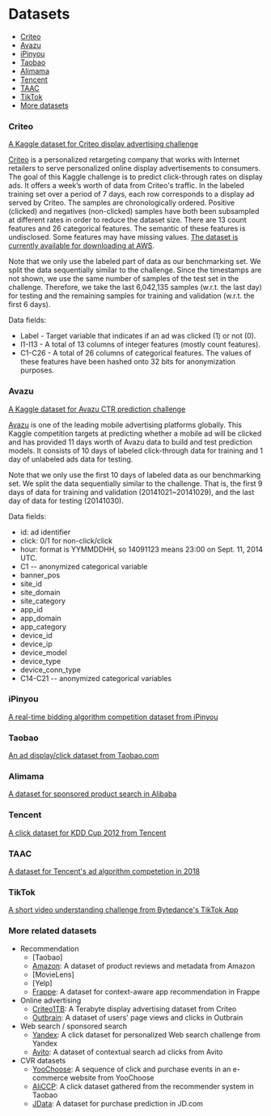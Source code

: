 # Datasets

+ [Criteo](#Criteo)
+ [Avazu](#Avazu)
+ [iPinyou](#iPinyou)
+ [Taobao](#Taobao)
+ [Alimama](#Alimama)
+ [Tencent](#Tencent)
+ [TAAC](#TAAC)
+ [TikTok](#TikTok)
+ [More datasets](#More-related-datasets)


### Criteo
[A Kaggle dataset for Criteo display advertising challenge](https://www.kaggle.com/c/criteo-display-ad-challenge/data) 

[Criteo](https://www.criteo.com/) is a personalized retargeting company that works with Internet retailers to serve personalized online display advertisements to consumers. The goal of this Kaggle challenge is to predict click-through rates on display ads. It offers a week’s worth of data from Criteo's traffic. In the labeled training set over a period of 7 days, each row corresponds to a display ad served by Criteo. The samples are chronologically ordered. Positive (clicked) and negatives (non-clicked) samples have both been subsampled at different rates in order to reduce the dataset size. There are 13 count features and 26 categorical features. The semantic of these features is undisclosed. Some features may have missing values. [The dataset is currently available for downloading at AWS](https://s3-eu-west-1.amazonaws.com/kaggle-display-advertising-challenge-dataset/dac.tar.gz).

Note that we only use the labeled part of data as our benchmarking set. We split the data sequentially similar to the challenge. Since the timestamps are not shown, we use the same number of samples of the test set in the challenge. Therefore, we take the last 6,042,135 samples (w.r.t. the last day) for testing and the remaining samples for training and validation (w.r.t. the first 6 days).

Data fields:
+ Label - Target variable that indicates if an ad was clicked (1) or not (0).
+ I1-I13 - A total of 13 columns of integer features (mostly count features).
+ C1-C26 - A total of 26 columns of categorical features. The values of these features have been hashed onto 32 bits for anonymization purposes. 

### Avazu
[A Kaggle dataset for Avazu CTR prediction challenge](https://www.kaggle.com/c/avazu-ctr-prediction/data) 

[Avazu](http://avazuinc.com/home/) is one of the leading mobile advertising platforms globally. This Kaggle competition targets at predicting whether a mobile ad will be clicked and has provided 11 days worth of Avazu data to build and test prediction models. It consists of 10 days of labeled click-through data for training and 1 day of unlabeled ads data for testing.

Note that we only use the first 10 days of labeled data as our benchmarking set. We split the data sequentially similar to the challenge. That is, the first 9 days of data for training and validation (20141021~20141029), and the last day of data for testing (20141030).

Data fields:
+ id: ad identifier
+ click: 0/1 for non-click/click
+ hour: format is YYMMDDHH, so 14091123 means 23:00 on Sept. 11, 2014 UTC.
+ C1 -- anonymized categorical variable
+ banner_pos
+ site_id
+ site_domain
+ site_category
+ app_id
+ app_domain
+ app_category
+ device_id
+ device_ip
+ device_model
+ device_type
+ device_conn_type
+ C14-C21 -- anonymized categorical variables



### iPinyou
 [A real-time bidding algorithm competition dataset from iPinyou](http://contest.ipinyou.com/) 


### Taobao
[An ad display/click dataset from Taobao.com](https://tianchi.aliyun.com/datalab/dataSet.html?spm=5176.100073.0.0.14b66fc1ZofS5A&dataId=56)

### Alimama
[A dataset for sponsored product search in Alibaba](https://tianchi.aliyun.com/competition/introduction.htm?spm=5176.100069.5678.1.560d7a7eSjZLxq&raceId=231647)

### Tencent
[A click dataset for KDD Cup 2012 from Tencent](https://www.kaggle.com/c/kddcup2012-track2)

### TAAC
[A dataset for Tencent's ad algorithm competetion in 2018](https://algo.qq.com/application/home/home/review.html)

### TikTok
[A short video understanding challenge from Bytedance's TikTok App](https://www.biendata.com/competition/icmechallenge2019/)

### More related datasets

+ Recommendation
    + [Taobao]
    + [Amazon](http://jmcauley.ucsd.edu/data/amazon/): A dataset of product reviews and metadata from Amazon
    + [MovieLens]
    + [Yelp]
    + [Frappe](https://arxiv.org/abs/1505.03014): A dataset for context-aware app recommendation in Frappe
+ Online advertising
    + [Criteo1TB](http://labs.criteo.com/2013/12/download-terabyte-click-logs-2/): A Terabyte display advertising dataset from Criteo
    + [Outbrain](https://www.kaggle.com/c/outbrain-click-prediction/data): A dataset of users' page views and clicks in Outbrain
+ Web search / sponsored search
    + [Yandex](https://www.kaggle.com/c/yandex-personalized-web-search-challenge): A click dataset for personalized Web search challenge from Yandex
    + [Avito](https://www.kaggle.com/c/avito-context-ad-clicks/data): A dataset of contextual search ad clicks from Avito
+ CVR datasets
    + [YooChoose](https://2015.recsyschallenge.com/index.html): A sequence of click and purchase events in an e-commerce website from YooChoose
    + [AliCCP](https://tianchi.aliyun.com/datalab/dataSet.html?dataId=408): A click dataset gathered from the recommender system in Taobao
    + [JData](https://jdata.jd.com/html/detail.html?id=1): A dataset for purchase prediction in JD.com









